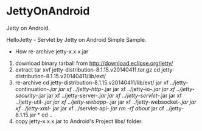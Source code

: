 JettyOnAndroid
====
Jetty on Android.

HelloJetty - Servlet by Jetty on Android Simple Sample.

- How re-archive jetty-x.x.x.jar
1. download binary tarball from http://download.eclipse.org/jetty/
2. extract
tar xvf jetty-distribution-8.1.15.v20140411.tar.gz
cd jetty-distribution-8.1.15.v20140411/lib/ext/
3. re-archive
cd jetty-distribution-8.1.15.v20140411/lib/ext/
jar xf ../jetty-continuation-*.jar
jar xf ../jetty-http-*.jar
jar xf ../jetty-io-*.jar
jar xf ../jetty-security-*.jar
jar xf ../jetty-server-*.jar
jar xf ../jetty-servlet-*.jar
jar xf ../jetty-util-*.jar
jar xf ../jetty-webapp-*.jar
jar xf ../jetty-websocket-*.jar
jar xf ../jetty-xml-*.jar
jar xf ../servlet-api-*.jar
rm -rf about*
jar cf ../jetty-8.1.15.jar *
cd ..
4. copy jetty-x.x.x.jar to Android's Project libs/ folder.



